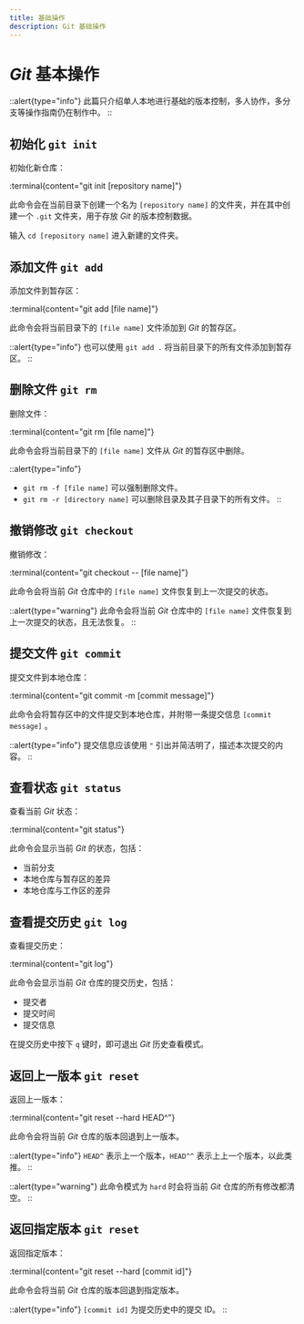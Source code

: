 ```yaml
---
title: 基础操作
description: Git 基础操作
---
```


# *Git* 基本操作

::alert{type="info"}
此篇只介绍单人本地进行基础的版本控制，多人协作，多分支等操作指南仍在制作中。
::

## 初始化 `git init`

初始化新仓库：

:terminal{content="git init [repository name]"}

此命令会在当前目录下创建一个名为 `[repository name]` 的文件夹，并在其中创建一个 `.git` 文件夹，用于存放 *Git* 的版本控制数据。

输入 `cd [repository name]` 进入新建的文件夹。


## 添加文件 `git add`

添加文件到暂存区：

:terminal{content="git add [file name]"}

此命令会将当前目录下的 `[file name]` 文件添加到 *Git* 的暂存区。

::alert{type="info"}
也可以使用 `git add .` 将当前目录下的所有文件添加到暂存区。
::


## 删除文件 `git rm`

删除文件：

:terminal{content="git rm [file name]"}

此命令会将当前目录下的 `[file name]` 文件从 *Git* 的暂存区中删除。

::alert{type="info"}
-  `git rm -f [file name]` 可以强制删除文件。
-  `git rm -r [directory name]` 可以删除目录及其子目录下的所有文件。
::


## 撤销修改 `git checkout`

撤销修改：

:terminal{content="git checkout -- [file name]"}

此命令会将当前 *Git* 仓库中的 `[file name]` 文件恢复到上一次提交的状态。

::alert{type="warning"}
此命令会将当前 *Git* 仓库中的 `[file name]` 文件恢复到上一次提交的状态，且无法恢复。
::


## 提交文件 `git commit`

提交文件到本地仓库：

:terminal{content="git commit -m [commit message]"}

此命令会将暂存区中的文件提交到本地仓库，并附带一条提交信息 `[commit message]` 。

::alert{type="info"}
提交信息应该使用 `"` 引出并简洁明了，描述本次提交的内容。
::


## 查看状态 `git status`

查看当前 *Git* 状态：

:terminal{content="git status"}

此命令会显示当前 *Git* 的状态，包括：

- 当前分支
- 本地仓库与暂存区的差异
- 本地仓库与工作区的差异

## 查看提交历史 `git log`

查看提交历史：

:terminal{content="git log"}

此命令会显示当前 *Git* 仓库的提交历史，包括：

- 提交者
- 提交时间
- 提交信息

在提交历史中按下 `q` 键时，即可退出 *Git* 历史查看模式。


## 返回上一版本 `git reset`

返回上一版本：

:terminal{content="git reset --hard HEAD^"}

此命令会将当前 *Git* 仓库的版本回退到上一版本。

::alert{type="info"}
`HEAD^` 表示上一个版本，`HEAD^^` 表示上上一个版本，以此类推。
::

::alert{type="warning"}
此命令模式为 `hard` 时会将当前 *Git* 仓库的所有修改都清空。
::


## 返回指定版本 `git reset`

返回指定版本：

:terminal{content="git reset --hard [commit id]"}

此命令会将当前 *Git* 仓库的版本回退到指定版本。

::alert{type="info"}
`[commit id]` 为提交历史中的提交 ID。
::
